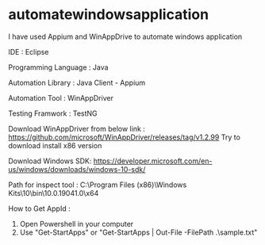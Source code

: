 # automatewindowsapplication

I have used Appium and WinAppDrive to automate windows application

IDE : Eclipse

Programming Language : Java

Automation Library : Java Client - Appium

Automation Tool : WinAppDriver

Testing Framwork : TestNG

Download WinAppDriver from below link : 
https://github.com/microsoft/WinAppDriver/releases/tag/v1.2.99
Try to download install x86 version


Download Windows SDK:
https://developer.microsoft.com/en-us/windows/downloads/windows-10-sdk/

Path for inspect tool :
C:\Program Files (x86)\Windows Kits\10\bin\10.0.19041.0\x64

How to Get AppId :
1. Open Powershell in your computer
2. Use "Get-StartApps" or "Get-StartApps | Out-File -FilePath .\sample.txt" 


